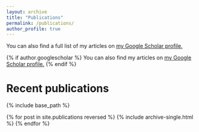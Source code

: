 ```yaml
---
layout: archive
title: "Publications"
permalink: /publications/
author_profile: true
---
```


You can also find a full list of my articles on <u><a href="https://scholar.google.com/citations?user=28RS60IAAAAJ&hl=en">my Google Scholar profile</a>.</u>

{% if author.googlescholar %}
  You can also find my articles on <u><a href="{{author.googlescholar}}">my Google Scholar profile</a>.</u>
{% endif %}

Recent publications
======================


{% include base_path %}

{% for post in site.publications reversed %}
  {% include archive-single.html %}
{% endfor %}
